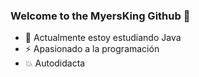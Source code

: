 ### Welcome to the MyersKing Github 👋

<!--
**MyersKing/MyersKing** is a ✨ _special_ ✨ repository because its `README.md` (this file) appears on your GitHub profile.

Here are some ideas to get you started:
- -->

- 🌱 Actualmente estoy estudiando Java
- ⚡ Apasionado a la programación
- 💥 Autodidacta 

